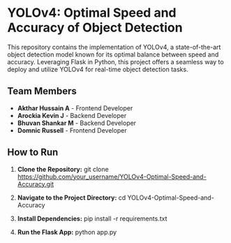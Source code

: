# YOLOv4: Optimal Speed and Accuracy of Object Detection

This repository contains the implementation of YOLOv4, a state-of-the-art object detection model known for its optimal balance between speed and accuracy. Leveraging Flask in Python, this project offers a seamless way to deploy and utilize YOLOv4 for real-time object detection tasks.

## Team Members

- **Akthar Hussain A** - Frontend Developer 
- **Arockia Kevin J** - Backend Developer
- **Bhuvan Shankar M** - Backend Developer
- **Domnic Russell** - Frontend Developer

## How to Run

1. **Clone the Repository:**
git clone https://github.com/your_username/YOLOv4-Optimal-Speed-and-Accuracy.git

2. **Navigate to the Project Directory:**
cd YOLOv4-Optimal-Speed-and-Accuracy

3. **Install Dependencies:**
pip install -r requirements.txt

4. **Run the Flask App:**
python app.py

